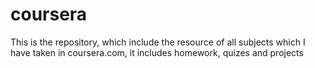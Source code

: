# coursera
This is the repository, which include the resource of all subjects which I have taken in coursera.com, it includes homework, quizes and projects

